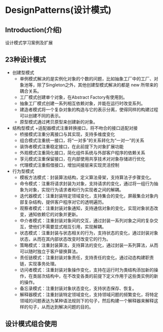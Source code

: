 # DesignPatterns(设计模式)

## Introduction(介绍)
设计模式学习案例及扩展

## 23种设计模式
+ 创建型模式
	+ 单例模式解决的是实例化对象的个数的问题，比如抽象工厂中的工厂、对象池等，除了Singleton之外，其他创建型模式解决的都是 new 所带来的耦合关系。
    + 工厂模式创建单个对象，在Abstract Factory有使用到。
    + 抽象工厂模式创建一系列相互依赖对象，并能在运行时改变系列。
    + 建造者模式将一个复杂对象的构造与它的表示分离，使得同样的构建过程可以创建不同的表示。
    + 原型模式通过拷贝原型来创建新的对象。
+ 结构型模式
    +适配器模式注重转换接口，将不吻合的接口适配对接 
    + 桥接模式注重分离接口与其实现，支持多维度变化 
    + 组合模式注重统一接口，将“一对多”的关系转化为“一对一”的关系 
    + 装饰者模式注重稳定接口，在此前提下为对象扩展功能 
    + 外观模式注重简化接口，简化组件系统与外部客户程序的依赖关系 
    + 享元模式注重保留接口，在内部使用共享技术对对象存储进行优化 
    + 代理模式注重假借接口，增加间接层来实现灵活控制
+ 行为型模式
    + 模板方法模式：封装算法结构，定义算法骨架，支持算法子步骤变化。
    + 命令模式：注重将请求封装为对象，支持请求的变化，通过将一组行为抽象为对象，实现行为请求者和行为实现者之间的解耦。
    + 迭代器模式：注重封装特定领域变化，支持集合的变化，屏蔽集合对象内部复杂结构，提供客户程序对它的透明遍历。
    + 观察者模式：注重封装对象通知，支持通信对象的变化，实现对象状态改变，通知依赖它的对象并更新。
    + 中介者模式：注重封装对象间的交互，通过封装一系列对象之间的复杂交互，使他们不需要显式相互引用，实现解耦。
    + 状态模式：注重封装与状态相关的行为，支持状态的变化，通过封装对象状态，从而在其内部状态改变时改变它的行为。
    + 策略模式：注重封装算法，支持算法的变化，通过封装一系列算法，从而可以随时独立于客户替换算法。
    + 责任链模式：注重封装对象责任，支持责任的变化，通过动态构建职责链，实现事务处理。
    + 访问者模式：注重封装对象操作变化，支持在运行时为类结构添加新的操作，在类层次结构中，在不改变各类的前提下定义作用于这些类实例的新的操作。
    + 备忘录模式：注重封装对象状态变化，支持状态保存、恢复。
    + 解释器模式：注重封装特定领域变化，支持领域问题的频繁变化，将特定领域的问题表达为某种语法规则下的句子，然后构建一个解释器来解释这样的句子，从而达到解决问题的目的。
    
## 设计模式组合使用